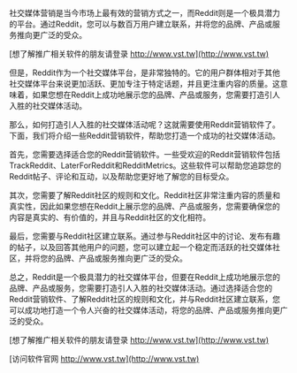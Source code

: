 社交媒体营销是当今市场上最有效的营销方式之一，而Reddit则是一个极具潜力的平台。通过Reddit，您可以与数百万用户建立联系，并将您的品牌、产品或服务推向更广泛的受众。

[想了解推广相关软件的朋友请登录 http://www.vst.tw](http://www.vst.tw)

但是，Reddit作为一个社交媒体平台，是非常独特的。它的用户群体相对于其他社交媒体平台来说更加活跃、更加专注于特定话题，并且更注重内容的质量。这意味着，如果您想在Reddit上成功地展示您的品牌、产品或服务，您需要打造引人入胜的社交媒体活动。

那么，如何打造引人入胜的社交媒体活动呢？这就需要使用Reddit营销软件了。下面，我们将介绍一些Reddit营销软件，帮助您打造一个成功的社交媒体活动。

首先，您需要选择适合您的Reddit营销软件。一些受欢迎的Reddit营销软件包括TrackReddit、LaterForReddit和RedditMetrics。这些软件可以帮助您追踪您的Reddit帖子、评论和互动，以及帮助您更好地了解您的目标受众。

其次，您需要了解Reddit社区的规则和文化。Reddit社区非常注重内容的质量和真实性，因此如果您想在Reddit上展示您的品牌、产品或服务，您需要确保您的内容是真实的、有价值的，并且与Reddit社区的文化相符。

最后，您需要与Reddit社区建立联系。通过参与Reddit社区中的讨论、发布有趣的帖子，以及回答其他用户的问题，您可以建立起一个稳定而活跃的社交媒体社区，并将您的品牌、产品或服务推向更广泛的受众。

总之，Reddit是一个极具潜力的社交媒体平台，但要在Reddit上成功地展示您的品牌、产品或服务，您需要打造引人入胜的社交媒体活动。通过选择适合您的Reddit营销软件、了解Reddit社区的规则和文化，并与Reddit社区建立联系，您可以成功地打造一个令人兴奋的社交媒体活动，将您的品牌、产品或服务推向更广泛的受众。

[想了解推广相关软件的朋友请登录 http://www.vst.tw](http://www.vst.tw)


[访问软件官网 http://www.vst.tw](http://www.vst.tw)
